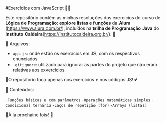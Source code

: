 #Exercícios com JavaScript 👩‍🏫


Este repositório contém as minhas resoluções dos exercícios do curso de __Lógica de Programação: explore listas e funções__ da __Alura__ (https://www.alura.com.br/), incluídos na __trilha de Programação Java__ do __Instituto Caldeira__(https://institutocaldeira.org.br/). 🐧


📁 Arquivos:

- `app.js`: onde estão os exercícios em JS, com os respectivos enunciados.
- `.gitignore`: utilizado para ignorar as partes do projeto que não eram relativas aos exxercícios.


🫸O repositório foca apenas nos exercícios e nos códigos JS! 💕


🤩 Conteúdos:

-`Funções básicas e com parâmetros`
-`Operações matemáticas simples`
-`Condicional ternária`
-`Laços de repetição (for)`
-`Arrays (listas)`



🌟À la prochaine fois! 🦋
